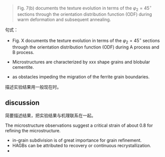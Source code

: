 > Fig. 7(b) documents the texture evolution in terms of the $\varphi_2=45^\circ$  sections through the orientation distribution function (ODF) during warm deformation and subsequent annealing.

句式：
- Fig. X documents the texture evolution in terms of the $\varphi_2=45^\circ$ sections through the orientation distribution function (ODF) during A process and B process.

- Microstructures are characterized by xxx shape grains and blobular cementite.

- as obstacles impeding the migration of the ferrite grain boundaries.

描述实验结果用一般现在时。

## discussion

简要描述结果，把实验结果与机理联系在一起。

The microstructure observations suggest a critical strain of about 0.8 for refining the microstructure.

- in-grain subdivision is of great importance for grain refinement.
- HAGBs can be attributed to recovery or continuous recrystallization.
- 